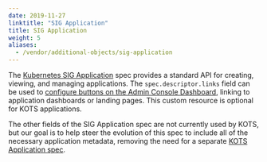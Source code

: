 ```yaml
---
date: 2019-11-27
linktitle: "SIG Application"
title: SIG Application
weight: 5
aliases:
  - /vendor/additional-objects/sig-application
---
```


The [Kubernetes SIG Application](https://github.com/kubernetes-sigs/application#kubernetes-applications) spec provides a standard API for creating, viewing, and managing applications. The `spec.descriptor.links` field can be used to [configure buttons on the Admin Console Dashboard](/vendor/dashboard/open-buttons/), linking to application dashboards or landing pages. This custom resource is optional for KOTS applications.

The other fields of the SIG Application spec are not currently used by KOTS, but our goal is to help steer the evolution of this spec to include all of the necessary application metadata, removing the need for a separate [KOTS Application spec](/reference/v1beta1/application/).
